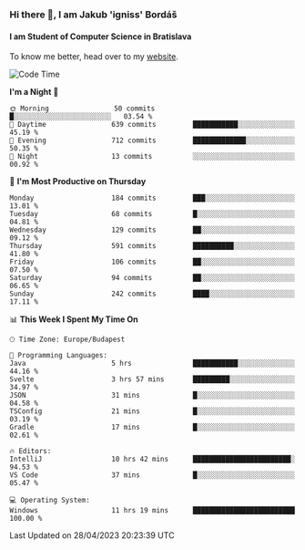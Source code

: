 ### Hi there 👋, I am Jakub 'igniss' Bordáš

#### I am Student of Computer Science in Bratislava
To know me better, head over to my [website](https://bordas.sk).


<!--START_SECTION:waka-->
![Code Time](http://img.shields.io/badge/Code%20Time-1%2C143%20hrs%201%20min-blue)

**I'm a Night 🦉** 

```text
🌞 Morning                50 commits          █░░░░░░░░░░░░░░░░░░░░░░░░   03.54 % 
🌆 Daytime                639 commits         ███████████░░░░░░░░░░░░░░   45.19 % 
🌃 Evening                712 commits         █████████████░░░░░░░░░░░░   50.35 % 
🌙 Night                  13 commits          ░░░░░░░░░░░░░░░░░░░░░░░░░   00.92 % 
```
📅 **I'm Most Productive on Thursday** 

```text
Monday                   184 commits         ███░░░░░░░░░░░░░░░░░░░░░░   13.01 % 
Tuesday                  68 commits          █░░░░░░░░░░░░░░░░░░░░░░░░   04.81 % 
Wednesday                129 commits         ██░░░░░░░░░░░░░░░░░░░░░░░   09.12 % 
Thursday                 591 commits         ██████████░░░░░░░░░░░░░░░   41.80 % 
Friday                   106 commits         ██░░░░░░░░░░░░░░░░░░░░░░░   07.50 % 
Saturday                 94 commits          ██░░░░░░░░░░░░░░░░░░░░░░░   06.65 % 
Sunday                   242 commits         ████░░░░░░░░░░░░░░░░░░░░░   17.11 % 
```


📊 **This Week I Spent My Time On** 

```text
🕑︎ Time Zone: Europe/Budapest

💬 Programming Languages: 
Java                     5 hrs               ███████████░░░░░░░░░░░░░░   44.16 % 
Svelte                   3 hrs 57 mins       █████████░░░░░░░░░░░░░░░░   34.97 % 
JSON                     31 mins             █░░░░░░░░░░░░░░░░░░░░░░░░   04.58 % 
TSConfig                 21 mins             █░░░░░░░░░░░░░░░░░░░░░░░░   03.19 % 
Gradle                   17 mins             █░░░░░░░░░░░░░░░░░░░░░░░░   02.61 % 

🔥 Editors: 
IntelliJ                 10 hrs 42 mins      ████████████████████████░   94.53 % 
VS Code                  37 mins             █░░░░░░░░░░░░░░░░░░░░░░░░   05.47 % 

💻 Operating System: 
Windows                  11 hrs 19 mins      █████████████████████████   100.00 % 
```


 Last Updated on 28/04/2023 20:23:39 UTC
<!--END_SECTION:waka-->
